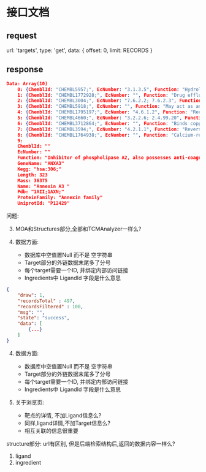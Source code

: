 
# 接口文档

## request
url: 'targets',
type: 'get',
data: {
    offset: 0,
    limit: RECORDS
}

## response
```json
Data: Array(10)
    0: {ChemblId: "CHEMBL5957;", EcNumber: "3.1.3.5", Function: "Hydrolyzes extracellular nucleotides into membrane…sidase activities. {ECO:0000269|PubMed:21933152}.", GeneName: "NT5E", Kegg: "hsa:4907;", …}
    1: {ChemblId: "CHEMBL1772928;", EcNumber: "", Function: "Drug efflux transporter present in a number of ste…. Specifically present in limbal stem cells, wher", GeneName: "ABCB5", Kegg: "hsa:340273;", …}
    2: {ChemblId: "CHEMBL3004;", EcNumber: "7.6.2.2; 7.6.2.3", Function: "Mediates export of organic anions and drugs from t…hione conjugates, leukotriene C4, estradiol-17-be", GeneName: "ABCC1", Kegg: "hsa:4363;", …}
    3: {ChemblId: "CHEMBL5918;", EcNumber: "", Function: "May act as an inducible transporter in the biliary…tatic hepatocytes (By similarity). {ECO:0000250}.", GeneName: "ABCC3", Kegg: "hsa:8714;", …}
    4: {ChemblId: "CHEMBL1795197;", EcNumber: "4.6.1.2", Function: "Receptor for the E.coli heat-stable enterotoxin (E…the endogenous peptides guanylin and uroguanylin.", GeneName: "GUCY2C", Kegg: "hsa:2984;", …}
    5: {ChemblId: "CHEMBL4660;", EcNumber: "3.2.2.6; 2.4.99.20", Function: "Synthesizes the second messengers cyclic ADP-ribos…o moonlights as a receptor in cells of the immune", GeneName: "CD38", Kegg: "hsa:952;", …}
    6: {ChemblId: "CHEMBL3712864;", EcNumber: "", Function: "Binds copper, nickel, and fatty acids as well as, … the human AFP shows estrogen-binding properties.", GeneName: "AFP", Kegg: "hsa:174;", …}
    7: {ChemblId: "CHEMBL3594;", EcNumber: "4.2.1.1", Function: "Reversible hydration of carbon dioxide. Participat…ervical neoplasia. {ECO:0000269|PubMed:18703501}.", GeneName: "CA9", Kegg: "hsa:768;", …}
    8: {ChemblId: "CHEMBL1764938;", EcNumber: "", Function: "Calcium-regulated membrane-binding protein whose a…ibits PCSK9-enhanced LDLR degradation, probably r", GeneName: "ANXA2", Kegg: "hsa:302;", …}
    9:
    ChemblId: ""
    EcNumber: ""
    Function: "Inhibitor of phospholipase A2, also possesses anti-coagulant properties. Also cleaves the cyclic bond of inositol 1,2-cyclic phosphate to form inositol 1-phosphate."
    GeneName: "ANXA3"
    Kegg: "hsa:306;"
    Length: 323
    Mass: 36375
    Name: "Annexin A3 "
    Pdb: "1AII;1AXN;"
    ProteinFamily: "Annexin family"
    UniprotId: "P12429"
```

问题:

3. MOA和Structures部分,全部和TCMAnalyzer一样么?


4. 数据方面:
    - 数据库中空值置Null 而不是 空字符串
    - Target部分的外链数据末尾多了分号
    - 每个target需要一个ID, 并绑定内部访问链接
    - Ingredients中 LigandId 字段是什么意思


```json
{
    "draw": 1,
    "recordsTotal" : 497,
    "recordsFiltered" : 100,
    "msg": "",
    "state": "success",
    "data": [
        {...}
    ]
}
```

4. 数据方面:
    - 数据库中空值置Null 而不是 空字符串
    - Target部分的外链数据末尾多了分号
    - 每个target需要一个ID, 并绑定内部访问链接
    - Ingredients中 LigandId 字段是什么意思



5. 关于浏览页:
    - 靶点的详情, 不加Ligand信息么?
    - 同样,ligand详情,不加Target信息么?
    - 相互关联的信息很重要


structure部分:
url有区别, 但是后端检索结构后,返回的数据内容一样么?
1. ligand
2. ingredient